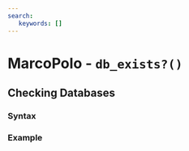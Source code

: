 ```yaml
---
search:
   keywords: []
---
```


# MarcoPolo - `db_exists?()`


## Checking Databases

### Syntax

### Example
